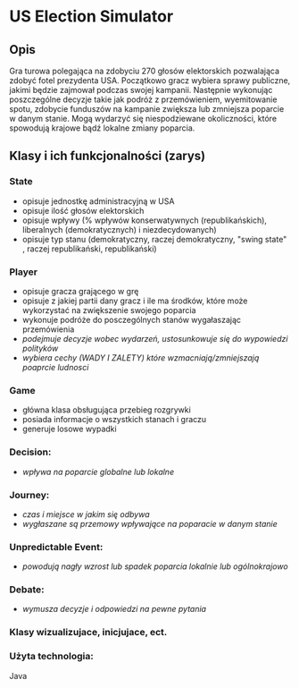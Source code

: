 # US Election Simulator

## Opis

Gra turowa polegająca na zdobyciu 270 głosów elektorskich pozwalająca zdobyć fotel prezydenta USA. Początkowo gracz wybiera sprawy publiczne, jakimi będzie zajmował podczas swojej kampanii.
Następnie wykonując poszczególne decyzje takie jak podróż z przemówieniem, wyemitowanie spotu, zdobycie funduszów na kampanie zwiększa lub zmniejsza poparcie w danym stanie.
Mogą wydarzyć się niespodziewane okoliczności, które spowodują krajowe bądź lokalne zmiany poparcia. 

## Klasy i ich funkcjonalności (zarys)

### State
- opisuje jednostkę administracyjną w USA
- opisuje ilość głosów elektorskich
- opisuje wpływy (% wpływów konserwatywnych (republikańskich), liberalnych (demokratycznych) i niezdecydowanych)
- opisuje typ stanu (demokratyczny, raczej demokratyczny, "swing state" , raczej republikański, republikański)

### Player 
- opisuje gracza grającego w grę
- opisuje z jakiej partii dany gracz i ile ma środków, które może wykorzystać na zwiększenie swojego poparcia
- wykonuje podróże do posczególnych stanów wygałaszając przemówienia
- _podejmuje decyzje wobec wydarzeń, ustosunkowuje się do wypowiedzi polityków_
- _wybiera cechy (WADY I ZALETY) które wzmacniają/zmniejszają poaprcie ludnosci_

### Game
- główna klasa obsługująca przebieg rozgrywki
- posiada informacje o wszystkich stanach i graczu
- generuje losowe wypadki

### Decision:
- _wpływa na poparcie globalne lub lokalne_

### Journey:
- _czas i miejsce w jakim się odbywa_ 
- _wygłaszane są przemowy wpływające na poparacie w danym stanie_
    
### Unpredictable Event:
- _powodują nagły wzrost lub spadek poparcia lokalnie lub ogólnokrajowo_

### Debate:
- _wymusza decyzje i odpowiedzi na pewne pytania_

### Klasy wizualizujace, inicjujace, ect.


### Użyta technologia:
Java 